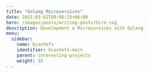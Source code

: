 ```yaml
---
title: "Golang Microservices"
date: 2021-03-02T08:06:25+06:00
hero: /images/posts/writing-posts/hire.svg
description: Development a Microservices with Golang 
menu:
  sidebar:
    name: bcachefs
    identifier: bcachefs-main
    parent: interesting-projects
    weight: 15
---
```



